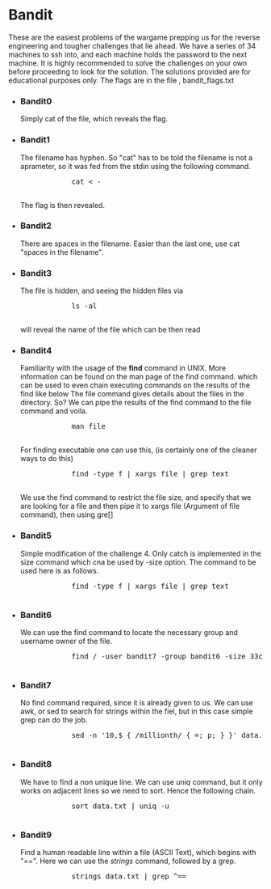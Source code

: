# Bandit
These are the easiest problems of the wargame prepping us for the reverse engineering and tougher challenges that lie ahead. We have a series of 34 machines to ssh into, and each machine holds the password to the next machine. It is highly recommended to solve the challenges on your own before proceeding to look for the solution. The solutions provided are for educational purposes only. The flags are in the file , bandit_flags.txt
<ul>
	<li>
		<h3>Bandit0</h3>
		Simply cat of the file, which reveals the flag. 
	</li>
	<li>
		<h3>Bandit1</h3>
		The filename has hyphen. So "cat" has to be told the filename is not a aprameter, so it was fed from the stdin using the following command.
		<pre>
			cat &lt -
		</pre>
		The flag is then revealed.
	</li>
	<li>
		<h3>Bandit2</h3>
		There are spaces in the filename. Easier than the last one, use cat "spaces in the filename".
	</li>
	<li><h3>Bandit3</h3>
		The file is hidden, and seeing the hidden files via 
		<pre>
			ls -al 
		</pre>
		will reveal the name of the file which can be then read
	</li>
	<li>
		<h3>Bandit4</h3>
		Familiarity with the usage of the <b>find</b> command in UNIX.
		More information can be found on the man page of the find command.
		which can be used to even chain executing commands on the results of the find like below
		The file command gives details about the files in the directory. So? We can pipe the results of the find command to the file command and voila.
		<pre>
			man file
		</pre>
		For finding executable one can use this, (is certainly one of the cleaner ways to do this)
		<pre>
			find -type f | xargs file | grep text
		</pre>
		We use the find command to restrict the file size, and specify that we are looking for a file
		and then pipe it to xargs file (Argument of file command), then using gre[]
	</li>
	<li>
		<h3>
			Bandit5
		</h3>
		Simple modification of the challenge 4. Only catch is implemented in the size command which cna be used by -size option. The command to be used here is as follows.
		<pre>
			find -type f | xargs file | grep text
		</pre>
	<li>
		<h3>
			Bandit6
		</h3>
		We can use the find command to locate the necessary group and username owner of the file.
		<pre>
			find / -user bandit7 -group bandit6 -size 33c 2&gt/dev/null
		</pre>
	</li>
	<li>
		<h3>
			Bandit7
		</h3>
		No find command required, since it is already given to us. We can use awk, or sed to search for strings within the fiel, but in this case simple grep can do the job. 
		<pre>
			sed -n '10,$ { /millionth/ { =; p; } }' data.txt
		</pre>
	</li>
	<li>
		<h3>
			Bandit8
		</h3>
		We have to find a non unique line. We can use <i>uniq</i> command, but it only works on adjacent lines so we need to sort. Hence the following chain.
		<pre>
			sort data.txt | uniq -u
		</pre>
	</li>
	<li>
		<h3>Bandit9</h3>
		Find a human readable line within a file (ASCII Text), which begins with "==". Here we can use the <i>strings</i> command, followed by a grep.
		<pre>
			strings data.txt | grep ^==
		</pre>
	</li>
</ul>